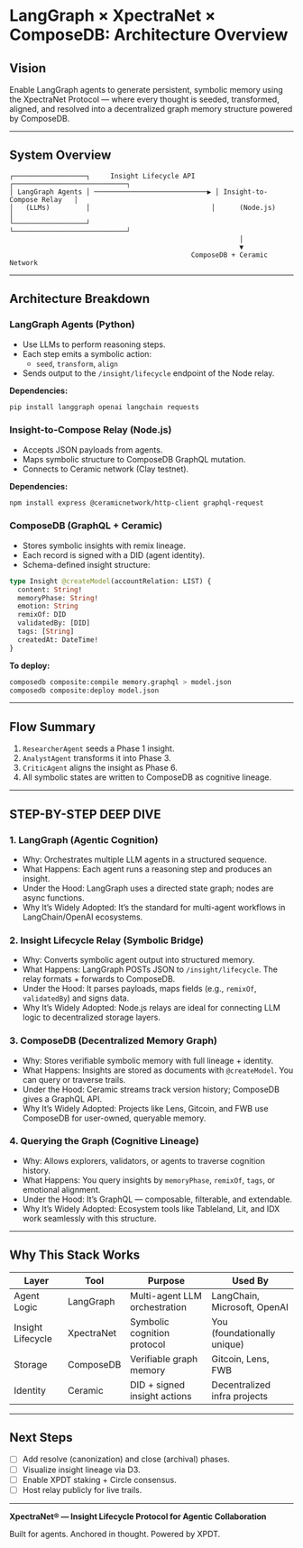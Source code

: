 # LangGraph × XpectraNet × ComposeDB: Architecture Overview

## Vision

Enable LangGraph agents to generate persistent, symbolic memory using the XpectraNet Protocol — where every thought is seeded, transformed, aligned, and resolved into a decentralized graph memory structure powered by ComposeDB.

---

## System Overview

```
┌──────────────────┐     Insight Lifecycle API     ┌────────────────────────────┐
│ LangGraph Agents │ ────────────────────────────▶ │ Insight-to-Compose Relay   │
│   (LLMs)         │                              │      (Node.js)             │
└──────────────────┘                              └────────────────────────────┘
                                                         │
                                                         ▼
                                             ComposeDB + Ceramic Network
```

---

## Architecture Breakdown

### LangGraph Agents (Python)
- Use LLMs to perform reasoning steps.
- Each step emits a symbolic action:
  - `seed`, `transform`, `align`
- Sends output to the `/insight/lifecycle` endpoint of the Node relay.

**Dependencies:**
```bash
pip install langgraph openai langchain requests
```

### Insight-to-Compose Relay (Node.js)
- Accepts JSON payloads from agents.
- Maps symbolic structure to ComposeDB GraphQL mutation.
- Connects to Ceramic network (Clay testnet).

**Dependencies:**
```bash
npm install express @ceramicnetwork/http-client graphql-request
```

### ComposeDB (GraphQL + Ceramic)
- Stores symbolic insights with remix lineage.
- Each record is signed with a DID (agent identity).
- Schema-defined insight structure:
```graphql
type Insight @createModel(accountRelation: LIST) {
  content: String!
  memoryPhase: String!
  emotion: String
  remixOf: DID
  validatedBy: [DID]
  tags: [String]
  createdAt: DateTime!
}
```

**To deploy:**
```bash
composedb composite:compile memory.graphql > model.json
composedb composite:deploy model.json
```

---

## Flow Summary

1. `ResearcherAgent` seeds a Phase 1 insight.
2. `AnalystAgent` transforms it into Phase 3.
3. `CriticAgent` aligns the insight as Phase 6.
4. All symbolic states are written to ComposeDB as cognitive lineage.

---

## STEP-BY-STEP DEEP DIVE

### 1. LangGraph (Agentic Cognition)
- Why: Orchestrates multiple LLM agents in a structured sequence.
- What Happens: Each agent runs a reasoning step and produces an insight.
- Under the Hood: LangGraph uses a directed state graph; nodes are async functions.
- Why It’s Widely Adopted: It’s the standard for multi-agent workflows in LangChain/OpenAI ecosystems.

### 2. Insight Lifecycle Relay (Symbolic Bridge)
- Why: Converts symbolic agent output into structured memory.
- What Happens: LangGraph POSTs JSON to `/insight/lifecycle`. The relay formats + forwards to ComposeDB.
- Under the Hood: It parses payloads, maps fields (e.g., `remixOf`, `validatedBy`) and signs data.
- Why It’s Widely Adopted: Node.js relays are ideal for connecting LLM logic to decentralized storage layers.

### 3. ComposeDB (Decentralized Memory Graph)
- Why: Stores verifiable symbolic memory with full lineage + identity.
- What Happens: Insights are stored as documents with `@createModel`. You can query or traverse trails.
- Under the Hood: Ceramic streams track version history; ComposeDB gives a GraphQL API.
- Why It’s Widely Adopted: Projects like Lens, Gitcoin, and FWB use ComposeDB for user-owned, queryable memory.

### 4. Querying the Graph (Cognitive Lineage)
- Why: Allows explorers, validators, or agents to traverse cognition history.
- What Happens: You query insights by `memoryPhase`, `remixOf`, `tags`, or emotional alignment.
- Under the Hood: It’s GraphQL — composable, filterable, and extendable.
- Why It’s Widely Adopted: Ecosystem tools like Tableland, Lit, and IDX work seamlessly with this structure.

---

## Why This Stack Works

| Layer         | Tool        | Purpose                              | Used By                        |
|---------------|-------------|--------------------------------------|--------------------------------|
| Agent Logic   | LangGraph   | Multi-agent LLM orchestration        | LangChain, Microsoft, OpenAI   |
| Insight Lifecycle | XpectraNet  | Symbolic cognition protocol              | You (foundationally unique)    |
| Storage       | ComposeDB   | Verifiable graph memory              | Gitcoin, Lens, FWB             |
| Identity      | Ceramic     | DID + signed insight actions         | Decentralized infra projects   |

---

## Next Steps

- [ ] Add resolve (canonization) and close (archival) phases.
- [ ] Visualize insight lineage via D3.
- [ ] Enable XPDT staking + Circle consensus.
- [ ] Host relay publicly for live trails.

---

**XpectraNet® — Insight Lifecycle Protocol for Agentic Collaboration**

Built for agents. Anchored in thought. Powered by XPDT.
